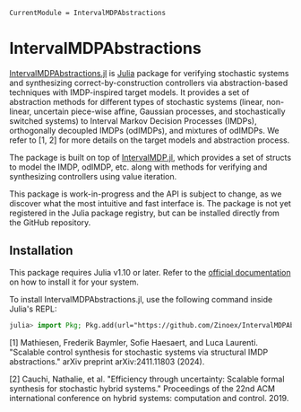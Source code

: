 ```@meta
CurrentModule = IntervalMDPAbstractions
```

# IntervalMDPAbstractions

[IntervalMDPAbstractions.jl](https://github.com/Zinoex/IntervalMDPAbstractions.jl) is [Julia](https://julialang.org/) package for verifying stochastic systems and synthesizing correct-by-construction controllers via abstraction-based techniques with IMDP-inspired target models. It provides a set of abstraction methods for different types of stochastic systems (linear, non-linear, uncertain piece-wise affine, Gaussian processes, and stochastically switched systems) to Interval Markov Decision Processes (IMDPs), orthogonally decoupled IMDPs (odIMDPs), and mixtures of odIMDPs. We refer to [1, 2] for more details on the target models and abstraction process.

The package is built on top of [IntervalMDP.jl](https://github.com/Zinoex/IntervalMDP.jl), which provides a set of structs to model the IMDP, odIMDP, etc. along with methods for verifying and synthesizing controllers using value iteration.

This package is work-in-progress and the API is subject to change, as we discover what the most intuitive and fast interface is. The package is not yet registered in the Julia package registry, but can be installed directly from the GitHub repository. 

## Installation
This package requires Julia v1.10 or later. Refer to the [official documentation](https://julialang.org/downloads/) on how to install it for your system.

To install IntervalMDPAbstractions.jl, use the following command inside Julia's REPL:

```julia
julia> import Pkg; Pkg.add(url="https://github.com/Zinoex/IntervalMDPAbstractions.jl")
```

[1] Mathiesen, Frederik Baymler, Sofie Haesaert, and Luca Laurenti. "Scalable control synthesis for stochastic systems via structural IMDP abstractions." arXiv preprint arXiv:2411.11803 (2024).

[2] Cauchi, Nathalie, et al. "Efficiency through uncertainty: Scalable formal synthesis for stochastic hybrid systems." Proceedings of the 22nd ACM international conference on hybrid systems: computation and control. 2019.